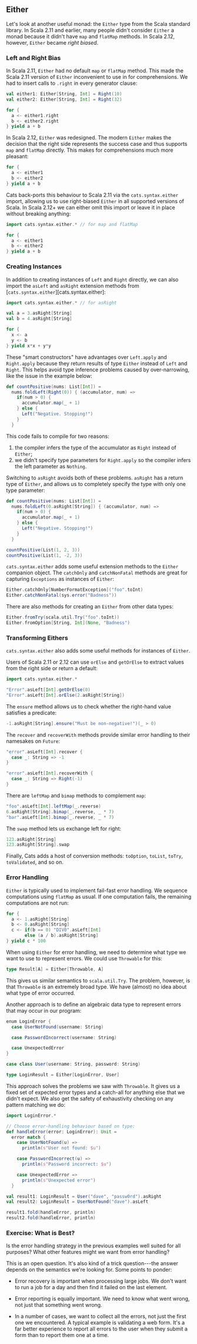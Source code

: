 ## Either

Let's look at another useful monad:
the `Either` type from the Scala standard library.
In Scala 2.11 and earlier,
many people didn't consider `Either` a monad
because it didn't have `map` and `flatMap` methods.
In Scala 2.12, however, `Either` became *right biased*.

### Left and Right Bias

In Scala 2.11, `Either` had no default
`map` or `flatMap` method.
This made the Scala 2.11 version of `Either`
inconvenient to use in for comprehensions.
We had to insert calls to `.right`
in every generator clause:

```scala mdoc:silent:reset-object
val either1: Either[String, Int] = Right(10)
val either2: Either[String, Int] = Right(32)
```

```scala
for {
  a <- either1.right
  b <- either2.right
} yield a + b
```

In Scala 2.12, `Either` was redesigned.
The modern `Either` makes the decision
that the right side represents the success case
and thus supports `map` and `flatMap` directly.
This makes for comprehensions much more pleasant:

```scala mdoc
for {
  a <- either1
  b <- either2
} yield a + b
```

Cats back-ports this behaviour to Scala 2.11
via the `cats.syntax.either` import,
allowing us to use right-biased `Either`
in all supported versions of Scala.
In Scala 2.12+ we can either omit this import
or leave it in place without breaking anything:

```scala mdoc:silent
import cats.syntax.either.* // for map and flatMap

for {
  a <- either1
  b <- either2
} yield a + b
```

### Creating Instances

In addition to creating instances of `Left` and `Right` directly,
we can also import the `asLeft` and `asRight` extension methods
from [`cats.syntax.either`][cats.syntax.either]:

```scala mdoc:silent
import cats.syntax.either.* // for asRight
```

```scala mdoc
val a = 3.asRight[String]
val b = 4.asRight[String]

for {
  x <- a
  y <- b
} yield x*x + y*y
```

These "smart constructors" have
advantages over `Left.apply` and `Right.apply`
because they return results of type `Either`
instead of `Left` and `Right`.
This helps avoid type inference problems
caused by over-narrowing,
like the issue in the example below:

```scala mdoc:fail
def countPositive(nums: List[Int]) =
  nums.foldLeft(Right(0)) { (accumulator, num) =>
    if(num > 0) {
      accumulator.map(_ + 1)
    } else {
      Left("Negative. Stopping!")
    }
  }
```

This code fails to compile for two reasons:

1. the compiler infers the type of the accumulator
   as `Right` instead of `Either`;
2. we didn't specify type parameters for `Right.apply`
   so the compiler infers the left parameter as `Nothing`.

Switching to `asRight` avoids both of these problems.
`asRight` has a return type of `Either`,
and allows us to completely specify the type
with only one type parameter:

```scala mdoc:silent
def countPositive(nums: List[Int]) =
  nums.foldLeft(0.asRight[String]) { (accumulator, num) =>
    if(num > 0) {
      accumulator.map(_ + 1)
    } else {
      Left("Negative. Stopping!")
    }
  }
```

```scala mdoc
countPositive(List(1, 2, 3))
countPositive(List(1, -2, 3))
```

`cats.syntax.either` adds
some useful extension methods
to the `Either` companion object.
The `catchOnly` and `catchNonFatal` methods
are great for capturing `Exceptions`
as instances of `Either`:

```scala mdoc
Either.catchOnly[NumberFormatException]("foo".toInt)
Either.catchNonFatal(sys.error("Badness"))
```

There are also methods for creating an `Either`
from other data types:

```scala mdoc
Either.fromTry(scala.util.Try("foo".toInt))
Either.fromOption[String, Int](None, "Badness")
```

### Transforming Eithers

`cats.syntax.either` also adds
some useful methods for instances of `Either`.

Users of Scala 2.11 or 2.12 
can use `orElse` and `getOrElse` to extract
values from the right side or return a default:

```scala mdoc:silent
import cats.syntax.either.*
```

```scala mdoc
"Error".asLeft[Int].getOrElse(0)
"Error".asLeft[Int].orElse(2.asRight[String])
```

The `ensure` method allows us
to check whether the right-hand value
satisfies a predicate:

```scala mdoc
-1.asRight[String].ensure("Must be non-negative!")(_ > 0)
```

The `recover` and `recoverWith` methods
provide similar error handling to their namesakes on `Future`:

```scala mdoc
"error".asLeft[Int].recover {
  case _: String => -1
}

"error".asLeft[Int].recoverWith {
  case _: String => Right(-1)
}
```

There are `leftMap` and `bimap` methods to complement `map`:

```scala mdoc
"foo".asLeft[Int].leftMap(_.reverse)
6.asRight[String].bimap(_.reverse, _ * 7)
"bar".asLeft[Int].bimap(_.reverse, _ * 7)
```

The `swap` method lets us exchange left for right:

```scala mdoc
123.asRight[String]
123.asRight[String].swap
```

Finally, Cats adds a host of conversion methods:
`toOption`, `toList`, `toTry`, `toValidated`, and so on.

### Error Handling

`Either` is typically used to implement fail-fast error handling.
We sequence computations using `flatMap` as usual.
If one computation fails,
the remaining computations are not run:

```scala mdoc
for {
  a <- 1.asRight[String]
  b <- 0.asRight[String]
  c <- if(b == 0) "DIV0".asLeft[Int]
       else (a / b).asRight[String]
} yield c * 100
```

When using `Either` for error handling,
we need to determine
what type we want to use to represent errors.
We could use `Throwable` for this:

```scala mdoc:silent
type Result[A] = Either[Throwable, A]
```

This gives us similar semantics to `scala.util.Try`.
The problem, however, is that `Throwable`
is an extremely broad type.
We have (almost) no idea about what type of error occurred.

Another approach is to define an algebraic data type
to represent errors that may occur in our program:

```scala mdoc:silent
enum LoginError {
  case UserNotFound(username: String)

  case PasswordIncorrect(username: String)

  case UnexpectedError 
}
```

```scala mdoc:silent
case class User(username: String, password: String)

type LoginResult = Either[LoginError, User]
```

This approach solves the problems we saw with `Throwable`.
It gives us a fixed set of expected error types
and a catch-all for anything else that we didn't expect.
We also get the safety of exhaustivity checking
on any pattern matching we do:

```scala mdoc:silent
import LoginError.*

// Choose error-handling behaviour based on type:
def handleError(error: LoginError): Unit =
  error match {
    case UserNotFound(u) =>
      println(s"User not found: $u")

    case PasswordIncorrect(u) =>
      println(s"Password incorrect: $u")

    case UnexpectedError =>
      println(s"Unexpected error")
  }
```

```scala mdoc
val result1: LoginResult = User("dave", "passw0rd").asRight
val result2: LoginResult = UserNotFound("dave").asLeft

result1.fold(handleError, println)
result2.fold(handleError, println)
```

### Exercise: What is Best?

Is the error handling strategy in the previous examples
well suited for all purposes?
What other features might we want from error handling?

<div class="solution">
This is an open question.
It's also kind of a trick question---the
answer depends on the semantics we're looking for.
Some points to ponder:

- Error recovery is important when processing large jobs.
  We don't want to run a job for a day
  and then find it failed on the last element.

- Error reporting is equally important.
  We need to know what went wrong,
  not just that something went wrong.

- In a number of cases, we want to collect all the errors,
  not just the first one we encountered.
  A typical example is validating a web form.
  It's a far better experience to
  report all errors to the user when they submit a form
  than to report them one at a time.
</div>
